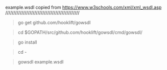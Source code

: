 
example.wsdl copied from https://www.w3schools.com/xml/xml_wsdl.asp
//////////////////////////////////////////////

> go get github.com/hooklift/gowsdl 

> cd $GOPATH/src/github.com/hooklift/gowsdl/cmd/gowsdl/

> go install

> cd -

> gowsdl example.wsdl

